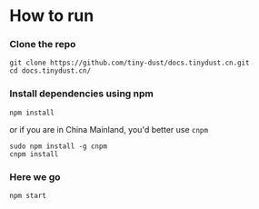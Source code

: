 # How to run

### Clone the repo

```
git clone https://github.com/tiny-dust/docs.tinydust.cn.git
cd docs.tinydust.cn/
```

### Install dependencies using npm

```
npm install
```

or if you are in China Mainland, you'd better use `cnpm`

```
sudo npm install -g cnpm
cnpm install
```

### Here we go
```
npm start
```


